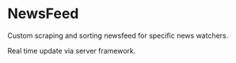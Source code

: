 # NewsFeed

Custom scraping and sorting newsfeed for specific news watchers.

Real time update via server framework.
